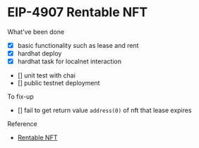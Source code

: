 # EIP-4907 Rentable NFT

What've been done
- [x] basic functionality such as lease and rent
- [x] hardhat deploy  
- [x] hardhat task for localnet interaction
- [] unit test with chai
- [] public testnet deployment

To fix-up
- [] fail to get return value `address(0)` of nft that lease expires



Reference
- [Rentable NFT](https://medium.com/coinmonks/rentable-nft-eip-4907-how-can-be-improved-b20a1b5a27bf)